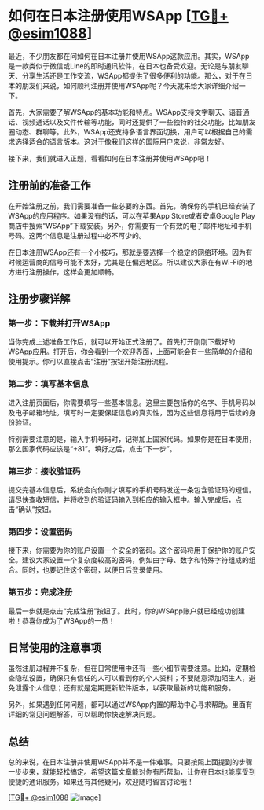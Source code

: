 # 如何在日本注册使用WSApp [[TG💪+ @esim1088](https://t.me/s/esim1088)]

最近，不少朋友都在问如何在日本注册并使用WSApp这款应用。其实，WSApp是一款类似于微信或Line的即时通讯软件，在日本也备受欢迎。无论是与朋友聊天、分享生活还是工作交流，WSApp都提供了很多便利的功能。那么，对于在日本的朋友们来说，如何顺利注册并使用WSApp呢？今天就来给大家详细介绍一下。

首先，大家需要了解WSApp的基本功能和特点。WSApp支持文字聊天、语音通话、视频通话以及文件传输等功能，同时还提供了一些独特的社交功能，比如朋友圈动态、群聊等。此外，WSApp还支持多语言界面切换，用户可以根据自己的需求选择适合的语言版本。这对于像我们这样的国际用户来说，非常友好。

接下来，我们就进入正题，看看如何在日本注册并使用WSApp吧！

## 注册前的准备工作

在开始注册之前，我们需要准备一些必要的东西。首先，确保你的手机已经安装了WSApp的应用程序。如果没有的话，可以在苹果App Store或者安卓Google Play商店中搜索“WSApp”下载安装。另外，你需要有一个有效的电子邮件地址和手机号码。这两个信息是注册过程中必不可少的。

在日本注册WSApp还有一个小技巧，那就是要选择一个稳定的网络环境。因为有时候运营商的信号可能不太好，尤其是在偏远地区。所以建议大家在有Wi-Fi的地方进行注册操作，这样会更加顺畅。

## 注册步骤详解

### 第一步：下载并打开WSApp

当你完成上述准备工作后，就可以开始正式注册了。首先打开刚刚下载好的WSApp应用。打开后，你会看到一个欢迎界面，上面可能会有一些简单的介绍和使用提示。你可以直接点击“注册”按钮开始注册流程。

### 第二步：填写基本信息

进入注册页面后，你需要填写一些基本信息。这里主要包括你的名字、手机号码以及电子邮箱地址。填写时一定要保证信息的真实性，因为这些信息将用于后续的身份验证。

特别需要注意的是，输入手机号码时，记得加上国家代码。如果你是在日本使用，那么国家代码应该是“+81”。填好之后，点击“下一步”。

### 第三步：接收验证码

提交完基本信息后，系统会向你刚才填写的手机号码发送一条包含验证码的短信。请尽快查收短信，并将收到的验证码输入到相应的输入框中。输入完成后，点击“确认”按钮。

### 第四步：设置密码

接下来，你需要为你的账户设置一个安全的密码。这个密码将用于保护你的账户安全。建议大家设置一个复杂度较高的密码，例如由字母、数字和特殊字符组成的组合。同时，也要记住这个密码，以便日后登录使用。

### 第五步：完成注册

最后一步就是点击“完成注册”按钮了。此时，你的WSApp账户就已经成功创建啦！恭喜你成为了WSApp的一员！

## 日常使用的注意事项

虽然注册过程并不复杂，但在日常使用中还有一些小细节需要注意。比如，定期检查隐私设置，确保只有信任的人可以看到你的个人资料；不要随意添加陌生人，避免泄露个人信息；还有就是定期更新软件版本，以获取最新的功能和服务。

另外，如果遇到任何问题，都可以通过WSApp内置的帮助中心寻求帮助。里面有详细的常见问题解答，可以帮助你快速解决问题。

## 总结

总的来说，在日本注册并使用WSApp并不是一件难事。只要按照上面提到的步骤一步步来，就能轻松搞定。希望这篇文章能对你有所帮助，让你在日本也能享受到便捷的通讯服务。如果还有其他疑问，欢迎随时留言讨论哦！

[[TG💪+ @esim1088](https://t.me/s/esim1088) ![Image](https://i.postimg.cc/4NQfJmqS/Snipaste-2025-05-13-00-14-12.png)]